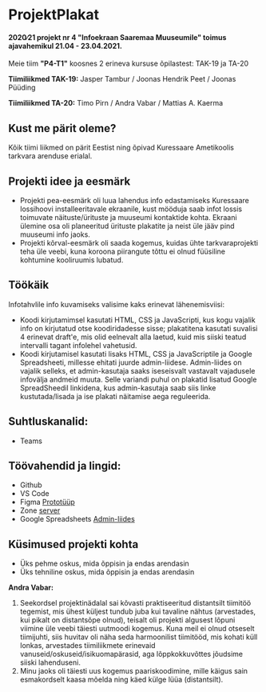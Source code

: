 # ProjektPlakat
#### 2020∕21 projekt nr 4 "Infoekraan Saaremaa Muuseumile" toimus ajavahemikul 21.04 - 23.04.2021.

Meie tiim **"P4-T1"** koosnes 2 erineva kursuse õpilastest: TAK-19 ja TA-20

**Tiimiliikmed TAK-19:** 
Jasper Tambur / Joonas Hendrik Peet / Joonas Püüding

**Tiimiliikmed TA-20:**
Timo Pirn / Andra Vabar / Mattias A. Kaerma 

## Kust me pärit oleme?
Kõik tiimi liikmed on pärit Eestist ning õpivad Kuressaare Ametikoolis tarkvara arenduse erialal.

## Projekti idee ja eesmärk
* Projekti pea-eesmärk oli luua lahendus info edastamiseks Kuressaare lossihoovi installeeritavale ekraanile, kust mööduja saab infot lossis toimuvate näituste/ürituste ja muuseumi kontaktide kohta.
Ekraani ülemine osa oli planeeritud ürituste plakatite ja neist üle jääv pind muuseumi info jaoks.
* Projekti kõrval-eesmärk oli saada kogemus, kuidas ühte tarkvaraprojekti teha üle veebi, kuna koroona piirangute tõttu ei olnud füüsiline kohtumine kooliruumis lubatud.

## Töökäik
Infotahvlile info kuvamiseks valisime kaks erinevat lähenemisviisi:
- Koodi kirjutamimsel kasutati HTML, CSS ja JavaScripti, kus kogu vajalik info on kirjutatud otse koodiridadesse sisse; plakatitena kasutati suvalisi 4 erinevat draft'e, mis olid eelnevalt alla laetud, kuid mis siiski teatud intervalli tagant infolehel vahetusid.
- Koodi kirjutamisel kasutati lisaks HTML, CSS ja JavaScriptile ja Google Spreadsheeti, millesse ehitati juurde admin-liidese. Admin-liides on vajalik selleks, et admin-kasutaja saaks iseseisvalt vastavalt vajadusele infovälja andmeid muuta. Selle variandi puhul on plakatid lisatud Google SpreadSheedil linkidena, kus admin-kasutaja saab siis linke kustutada/lisada ja ise plakati näitamise aega reguleerida.

## Suhtluskanalid: 
- Teams

## Töövahendid ja lingid: 
- Github
- VS Code
- Figma [Prototüüp](https://www.figma.com/file/yeeu0HdbWkd48XS9X1wVBP/Untitled?node-id=0%3A1)
- Zone [server](https://tak19pyyding.itmajakas.ee/ProjektPlakat-main1)
- Google Spreadsheets [Admin-liides](https://docs.google.com/spreadsheets/d/1MkkhxU-MgcPDz5-vPpBQibAl9gr4p1DRNlPdtik7HJs/edit?copiedFromTrash#gid=0)


## Küsimused projekti kohta
 - Üks pehme oskus, mida õppisin ja endas arendasin
 - Üks tehniline oskus, mida õppisin ja endas arendasin

**Andra Vabar:**
1. Seekordsel projektinädalal sai kõvasti praktiseeritud distantsilt tiimitöö tegemist, mis ühest küljest tundub juba kui tavaline nähtus (arvestades, kui pikalt on distantsõpe olnud), teisalt oli projekti algusest lõpuni viimine üle veebi täiesti uutmoodi kogemus. Kuna meil ei olnud otseselt tiimijuhti, siis huvitav oli näha seda harmoonilist tiimitööd, mis kohati küll lonkas, arvestades tiimiliikmete erinevaid vanuseid/oskuseid/isikuomapärasid, aga lõppkokkuvõttes jõudsime siiski lahenduseni.
2. Minu jaoks oli täiesti uus kogemus paariskoodimine, mille käigus sain esmakordselt kaasa mõelda ning käed külge lüüa (distantsilt).

